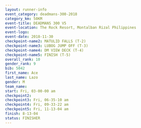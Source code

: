 ```yaml
---
layout: runner-info 
event_category: deadmans-300-2018 
category_km: 50KM 
event-title: DEADMANS 300 V5 
event-location: The Rock Resort, Montalban Rizal Philippines 
event-logo: 
event-date: 2018-11-30 
checkpoint-name2: MATULID FALLS (T-2) 
checkpoint-name3: LUBOG JUMP OFF (T-3) 
checkpoint-name4: DM VIEW DECK (T-4) 
checkpoint-name5: FINISH (T-5) 
overall_rank: 10
gender_rank: 9
bib: 5042
first_name: Ace
last_name: Lazo
gender: M
team_name: 
start: Fri, 03-00-00 am
checkpoint2: 
checkpoint3: Fri, 06-35-10 am
checkpoint4: Fri, 09-33-22 am
checkpoint5: Fri, 11-13-04 am
finish: 8-13-04
status: FINISHER
---
```

